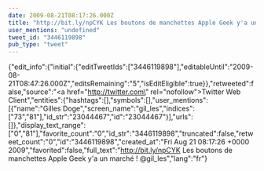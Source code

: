 ```yaml
---
date: 2009-08-21T08:17:26.000Z
title: "http://bit.ly/npCYK Les boutons de manchettes Apple Geek y'a un marché ! <a href='http://twitter.com/gil_les'>@gil_les</a>″"
user_mentions: "undefined"
tweet_id: "3446119898"
pub_type: "tweet"
---
```

{"edit_info":{"initial":{"editTweetIds":["3446119898"],"editableUntil":"2009-08-21T08:47:26.000Z","editsRemaining":"5","isEditEligible":true}},"retweeted":false,"source":"<a href=\"http://twitter.com\" rel=\"nofollow\">Twitter Web Client</a>","entities":{"hashtags":[],"symbols":[],"user_mentions":[{"name":"Gilles Doge","screen_name":"gil_les","indices":["73","81"],"id_str":"23044467","id":"23044467"}],"urls":[]},"display_text_range":["0","81"],"favorite_count":"0","id_str":"3446119898","truncated":false,"retweet_count":"0","id":"3446119898","created_at":"Fri Aug 21 08:17:26 +0000 2009","favorited":false,"full_text":"http://bit.ly/npCYK Les boutons de manchettes Apple Geek y'a un marché ! @gil_les","lang":"fr"}
